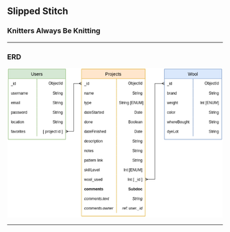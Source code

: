 ## Slipped Stitch
### Knitters Always Be Knitting

---

### ERD

![Slipped Stitch ERD](ss-erd.png)

---

